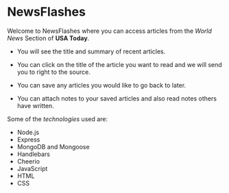 # NewsFlashes

Welcome to NewsFlashes where you can access articles from the *World News* Section of **USA Today**.

- You will see the title and summary of recent articles.

- You can click on the title of the article you want to read and we will send you to right to the source.

- You can save any articles you would like to go back to later.

- You can attach notes to your saved articles and also read notes others have written.










Some of the *technologies* used are:

- Node.js
- Express
- MongoDB and Mongoose
- Handlebars
- Cheerio
- JavaScript
- HTML
- CSS

